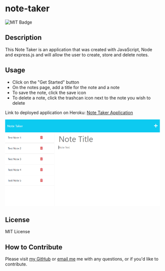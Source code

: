 # note-taker

![MIT Badge](https://img.shields.io/badge/License-MIT-yellow)

## Description

This Note Taker is an application that was created with JavaScript, Node and express.js and will allow the user to create, store and delete notes.

## Usage

- Click on the "Get Started" button
- On the notes page, add a title for the note and a note
- To save the note, click the save icon
- To delete a note, click the trashcan icon next to the note you wish to delete

Link to deployed application on Heroku:
[Note Taker Application](https://mysterious-island-53745-682eedebbb58.herokuapp.com/)

![Screenshot of README Generator](./images/noteTakerScreenShot.png)

## License
MIT License

## How to Contribute

Please visit [my GitHub](http://www.github.com/shanna-not-shawna) or [email me](mailto:shanna.d.brooks2012@gmail.com) me with any questions, or if you'd like to contribute.